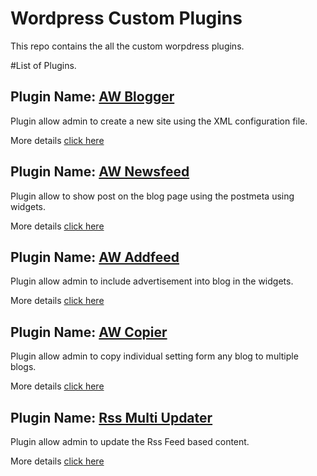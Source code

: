 # Wordpress Custom Plugins

This repo contains the all the custom worpdress plugins.

#List of Plugins.

## Plugin Name: [AW Blogger](https://github.com/dev-artworld/plugins/tree/master/aw-blogger)
Plugin allow admin to create a new site using the XML configuration file.

More details [click here](https://github.com/dev-artworld/plugins/tree/master/aw-blogger)


## Plugin Name: [AW Newsfeed](https://github.com/dev-artworld/plugins/tree/master/aw-newsfeed)
Plugin allow to show post on the blog page using the postmeta using widgets.

More details [click here](https://github.com/dev-artworld/plugins/tree/master/aw-newsfeed)


## Plugin Name: [AW Addfeed](https://github.com/dev-artworld/plugins/tree/master/aw-addfeed)
Plugin allow admin to include advertisement into blog in the widgets.

More details [click here](https://github.com/dev-artworld/plugins/tree/master/aw-addfeed)

## Plugin Name: [AW Copier](https://github.com/dev-artworld/plugins/tree/master/aw-copier)
Plugin allow admin to copy individual setting form any blog to multiple blogs.

More details [click here](https://github.com/dev-artworld/plugins/tree/master/aw-copier)

## Plugin Name: [Rss Multi Updater](https://github.com/dev-artworld/plugins/tree/master/rssMultiUpdater)
Plugin allow admin to update the Rss Feed based content.

More details [click here](https://github.com/dev-artworld/plugins/tree/master/rssMultiUpdater)
